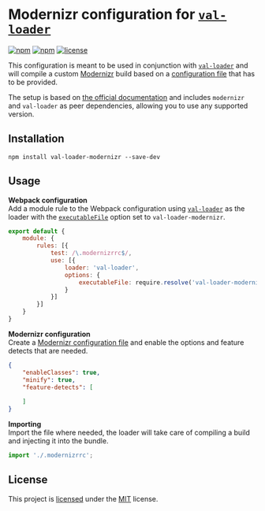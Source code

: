 # Modernizr configuration for [`val-loader`][npm-val-loader]
[![npm](https://img.shields.io/npm/v/val-loader-modernizr.svg?style=flat-square)](https://www.npmjs.com/package/val-loader-modernizr)
[![npm](https://img.shields.io/npm/dm/val-loader-modernizr.svg?style=flat-square)](https://www.npmjs.com/package/val-loader-modernizr)
[![license](https://img.shields.io/github/license/cascornelissen/val-loader-modernizr.svg?style=flat-square)](LICENSE.md)

This configuration is meant to be used in conjunction with [`val-loader`][npm-val-loader] and will compile
a custom [Modernizr][modernizr] build based on a [configuration file][modernizr-configuration]
that has to be provided.

The setup is based on [the official documentation][webpack-docs-val-loader-modernizr] and includes 
`modernizr` and `val-loader` as peer dependencies, allowing you to use any supported version.


## Installation
```shell
npm install val-loader-modernizr --save-dev
```


## Usage
**Webpack configuration**  
Add a module rule to the Webpack configuration using [`val-loader`][npm-val-loader] as the loader with the
[`executableFile`][val-loader-executable-file] option set to `val-loader-modernizr`.

```js
export default {
    module: {
        rules: [{
            test: /\.modernizrrc$/,
            use: [{
                loader: 'val-loader',
                options: {
                    executableFile: require.resolve('val-loader-modernizr')
                }
            }]
        }]
    }
}
```

**Modernizr configuration**  
Create a [Modernizr configuration file][modernizr-configuration] and enable the options and feature detects that are needed.

```json
{
    "enableClasses": true,
    "minify": true,
    "feature-detects": [
        
    ]
}
```

**Importing**  
Import the file where needed, the loader will take care of compiling a build and injecting it into the bundle.

```js
import './.modernizrrc';
```


## License
This project is [licensed](LICENSE.md) under the [MIT](https://opensource.org/licenses/MIT) license.



[npm-val-loader]: https://www.npmjs.com/package/val-loader
[val-loader-executable-file]: https://github.com/webpack-contrib/val-loader#executableFile
[modernizr]: https://modernizr.com/
[modernizr-configuration]: https://github.com/Modernizr/Modernizr/blob/master/lib/config-all.json
[webpack-docs-val-loader-modernizr]: https://webpack.js.org/loaders/val-loader/#modernizr

